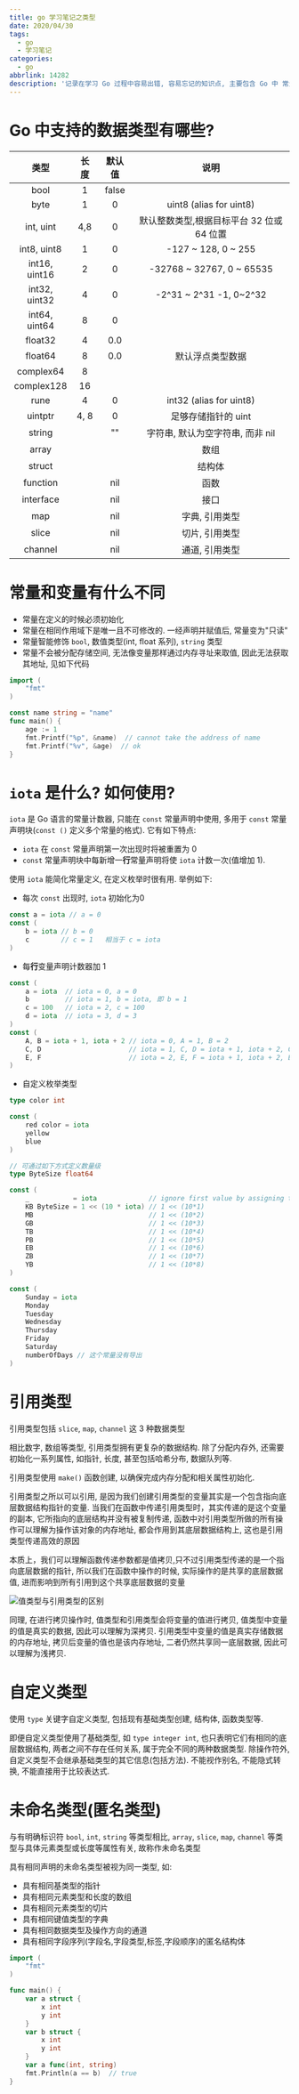 ```yaml
---
title: go 学习笔记之类型
date: 2020/04/30
tags:
  - go
  - 学习笔记
categories:
  - go
abbrlink: 14282
description: '记录在学习 Go 过程中容易出错, 容易忘记的知识点, 主要包含 Go 中 常量与变量的区别, iota 的使用方式, 引用类型及自定义类型等.'
---
```



# Go 中支持的数据类型有哪些?

类型 | 长度 | 默认值 | 说明
:---: | :---: | :---: | :---:
bool | 1 | false | 
byte | 1 | 0 | uint8 (alias for uint8)
int, uint | 4,8 | 0 | 默认整数类型,根据目标平台 32 位或 64 位置
int8, uint8 | 1 | 0 | -127 ~ 128, 0 ~ 255
int16, uint16 | 2 | 0 | -32768 ~ 32767, 0 ~ 65535
int32, uint32 | 4 | 0 | -2^31 ~ 2^31 -1, 0~2^32
int64, uint64 | 8 | 0 |
float32 | 4 | 0.0 | 
float64 | 8 | 0.0 | 默认浮点类型数据
complex64 | 8 |  |
complex128 | 16 |  |
rune | 4 | 0 | int32 (alias for uint8)
uintptr | 4, 8 | 0 | 足够存储指针的 uint
string |  | "" | 字符串, 默认为空字符串, 而非 nil
array | | | 数组
struct | | | 结构体
function | | nil | 函数
interface | | nil | 接口
map | | nil | 字典, 引用类型
slice | | nil | 切片, 引用类型
channel | | nil | 通道, 引用类型

# 常量和变量有什么不同

- 常量在定义的时候必须初始化
- 常量在相同作用域下是唯一且不可修改的. 一经声明并赋值后, 常量变为"只读"
- 常量智能修饰 `bool`, 数值类型(int, float 系列), `string` 类型
- 常量不会被分配存储空间, 无法像变量那样通过内存寻址来取值, 因此无法获取其地址, 见如下代码

```go
import (
    "fmt"
)

const name string = "name"
func main() {
    age := 1
    fmt.Printf("%p", &name)  // cannot take the address of name 
    fmt.Printf("%v", &age)  // ok
}
```

# `iota` 是什么? 如何使用?

`iota` 是 Go 语言的常量计数器, 只能在 `const` 常量声明中使用, 多用于 `const` 常量声明块(`const ()` 定义多个常量的格式). 它有如下特点:

- `iota` 在 `const` 常量声明第一次出现时将被重置为 0
- `const` 常量声明块中每新增一**行**常量声明将使 `iota` 计数一次(值增加 1).

使用 `iota` 能简化常量定义, 在定义枚举时很有用. 举例如下:

- 每次 `const` 出现时, `iota` 初始化为0

```go
const a = iota // a = 0 
const (
	b = iota // b = 0 
	c        // c = 1   相当于 c = iota
)
```

- 每**行**变量声明计数器加 1

```go
const (
    a = iota  // iota = 0, a = 0
    b         // iota = 1, b = iota, 即 b = 1
    c = 100   // iota = 2, c = 100
    d = iota  // iota = 3, d = 3
)
const (
	A, B = iota + 1, iota + 2 // iota = 0, A = 1, B = 2
	C, D                      // iota = 1, C, D = iota + 1, iota + 2, C, D = 2, 3
	E, F                      // iota = 2, E, F = iota + 1, iota + 2, E, F = 3, 4
)
```

- 自定义枚举类型

```go
type color int

const (
    red color = iota
    yellow
    blue
)

// 可通过如下方式定义数量级
type ByteSize float64

const (
	_           = iota             // ignore first value by assigning to blank identifier
	KB ByteSize = 1 << (10 * iota) // 1 << (10*1)
	MB                             // 1 << (10*2)
	GB                             // 1 << (10*3)
	TB                             // 1 << (10*4)
	PB                             // 1 << (10*5)
	EB                             // 1 << (10*6)
	ZB                             // 1 << (10*7)
	YB                             // 1 << (10*8)
)

const (
	Sunday = iota
	Monday
	Tuesday
	Wednesday
	Thursday
	Friday
	Saturday
	numberOfDays // 这个常量没有导出
)
```

# 引用类型

引用类型包括 `slice`, `map`, `channel` 这 3 种数据类型

相比数字, 数组等类型, 引用类型拥有更复杂的数据结构. 除了分配内存外, 还需要初始化一系列属性, 如指针, 长度, 甚至包括哈希分布, 数据队列等.

引用类型使用 `make()` 函数创建, 以确保完成内存分配和相关属性初始化.

引用类型之所以可以引用, 是因为我们创建引用类型的变量其实是一个包含指向底层数据结构指针的变量. 当我们在函数中传递引用类型时，其实传递的是这个变量的副本, 它所指向的底层结构并没有被复制传递, 函数中对引用类型所做的所有操作可以理解为操作该对象的内存地址, 都会作用到其底层数据结构上, 这也是引用类型传递高效的原因

本质上，我们可以理解函数传递参数都是值拷贝,只不过引用类型传递的是一个指向底层数据的指针, 所以我们在函数中操作的时候, 实际操作的是共享的底层数据值, 进而影响到所有引用到这个共享底层数据的变量

![值类型与引用类型的区别](https://raw.githubusercontent.com/hulining/hulining.github.io/hexo/source/_posts/images/go-study-notes-basis/difference_between_valueType_and_referenceType.jpg)

同理, 在进行拷贝操作时, 值类型和引用类型会将变量的值进行拷贝, 值类型中变量的值是真实的数据, 因此可以理解为深拷贝. 引用类型中变量的值是真实存储数据的内存地址, 拷贝后变量的值也是该内存地址, 二者仍然共享同一底层数据, 因此可以理解为浅拷贝.

# 自定义类型

使用 `type` 关键字自定义类型, 包括现有基础类型创建, 结构体, 函数类型等.

即便自定义类型使用了基础类型, 如 `type integer int`, 也只表明它们有相同的底层数据结构, 两者之间不存在任何关系, 属于完全不同的两种数据类型.
除操作符外, 自定义类型不会继承基础类型的其它信息(包括方法). 不能视作别名, 不能隐式转换, 不能直接用于比较表达式.

# 未命名类型(匿名类型)

与有明确标识符 `bool`, `int`, `string` 等类型相比, `array`, `slice`, `map`, `channel` 等类型与具体元素类型或长度等属性有关, 故称作未命名类型

具有相同声明的未命名类型被视为同一类型, 如:

- 具有相同基类型的指针
- 具有相同元素类型和长度的数组
- 具有相同元素类型的切片
- 具有相同键值类型的字典
- 具有相同数据类型及操作方向的通道
- 具有相同字段序列(字段名,字段类型,标签,字段顺序)的匿名结构体

```go
import (
    "fmt"
)

func main() {
    var a struct {
        x int
        y int
    }
    var b struct {
        x int
        y int
    }
    var a func(int, string)
    fmt.Println(a == b)  // true
}
```